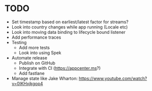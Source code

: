 # TODO

* Set timestamp based on earliest/latest factor for streams?
* Look into country changes while app running (Locale etc)
* Look into moving data binding to lifecycle bound listener
* Add performance traces
* Testing
  * Add more tests
  * Look into using Spek
* Automate release
  * Publish on GitHub
  * Integrate with CI (https://appcenter.ms?)
  * Add fastlane
* Manage state like Jake Wharton: https://www.youtube.com/watch?v=0IKHxjkgop4

